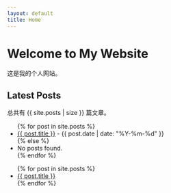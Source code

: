 ```yaml
---
layout: default
title: Home
---
```


# Welcome to My Website

这是我的个人网站。

## Latest Posts


总共有 {{ site.posts | size }} 篇文章。

<ul>
  {% for post in site.posts %}
    <li>
      <a href="{{ post.url }}">{{ post.title }}</a> - {{ post.date | date: "%Y-%m-%d" }}
    </li>
  {% else %}
    <li>No posts found.</li>
  {% endfor %}
</ul>


<ul>
  {% for post in site.posts %}
    <li>
      <a href="{{ post.url }}">{{ post.title }}</a>
    </li>
  {% endfor %}
</ul>